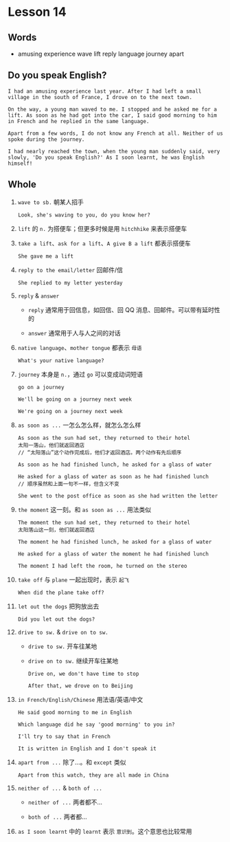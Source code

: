 # Lesson 14

## Words

- amusing experience wave lift reply language journey apart

## Do you speak English?

```
I had an amusing experience last year. After I had left a small village in the south of France, I drove on to the next town.

On the way, a young man waved to me. I stopped and he asked me for a lift. As soon as he had got into the car, I said good morning to him in French and he replied in the same language.

Apart from a few words, I do not know any French at all. Neither of us spoke during the journey.

I had nearly reached the town, when the young man suddenly said, very slowly, 'Do you speak English?' As I soon learnt, he was English himself!
```

## Whole

1. `wave to sb.` 朝某人招手

   ```
   Look, she's waving to you, do you know her?
   ```

2. `lift` 的 `n.` 为搭便车；但更多时候是用 `hitchhike` 来表示搭便车

3. `take a lift`、`ask for a lift`、`A give B a lift` 都表示搭便车

   ```
   She gave me a lift
   ```

4. `reply to the email/letter` 回邮件/信

   ```
   She replied to my letter yesterday
   ```

5. `reply` & `answer`

   - `reply` 通常用于回信息，如回信、回 QQ 消息、回邮件。可以带有延时性的

   - `answer` 通常用于人与人之间的对话

6. `native language`、`mother tongue` 都表示 `母语`

   ```
   What's your native language?
   ```

7. `journey` 本身是 `n.`，通过 `go` 可以变成动词短语

   ```
   go on a journey

   We'll be going on a journey next week

   We're going on a journey next week
   ```

8. `as soon as ...` 一怎么怎么样，就怎么怎么样

   ```
   As soon as the sun had set, they returned to their hotel
   太阳一落山，他们就返回酒店
   // “太阳落山”这个动作完成后，他们才返回酒店。两个动作有先后顺序

   As soon as he had finished lunch, he asked for a glass of water

   He asked for a glass of water as soon as he had finished lunch
   // 顺序虽然和上面一句不一样，但含义不变

   She went to the post office as soon as she had written the letter
   ```

9. `the moment` 这一刻。和 `as soon as ...` 用法类似

   ```
   The moment the sun had set, they returned to their hotel
   太阳落山这一刻，他们就返回酒店

   The moment he had finished lunch, he asked for a glass of water

   He asked for a glass of water the moment he had finished lunch

   The moment I had left the room, he turned on the stereo
   ```

10. `take off` 与 `plane` 一起出现时，表示 `起飞`

    ```
    When did the plane take off?
    ```

11. `let out the dogs` 把狗放出去

    ```
    Did you let out the dogs?
    ```

12. `drive to sw.` & `drive on to sw.`

    - `drive to sw.` 开车往某地

    - `drive on to sw.` 继续开车往某地

      ```
      Drive on, we don't have time to stop

      After that, we drove on to Beijing
      ```

13. `in French/English/Chinese` 用法语/英语/中文

    ```
    He said good morning to me in English

    Which language did he say 'good morning' to you in?

    I'll try to say that in French

    It is written in English and I don't speak it
    ```

14. `apart from ...` 除了...。和 `except` 类似

    ```
    Apart from this watch, they are all made in China
    ```

15. `neither of ...` & `both of ...`

    - `neither of ...` 两者都不...

    - `both of ...` 两者都...

16. `as I soon learnt` 中的 `learnt` 表示 `意识到`。这个意思也比较常用
